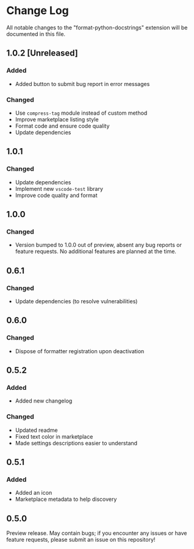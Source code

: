 # Change Log

All notable changes to the "format-python-docstrings" extension will be
documented in this file.

## 1.0.2 [Unreleased]

### Added

- Added button to submit bug report in error messages

### Changed

- Use `compress-tag` module instead of custom method
- Improve marketplace listing style
- Format code and ensure code quality
- Update dependencies

## 1.0.1

### Changed

- Update dependencies
- Implement new `vscode-test` library
- Improve code quality and format

## 1.0.0

### Changed

- Version bumped to 1.0.0 out of preview, absent any bug reports or feature
  requests. No additional features are planned at the time.

## 0.6.1

### Changed

- Update dependencies (to resolve vulnerabilities)

## 0.6.0

### Changed

- Dispose of formatter registration upon deactivation

## 0.5.2

### Added

- Added new changelog

### Changed

- Updated readme
- Fixed text color in marketplace
- Made settings descriptions easier to understand

## 0.5.1

### Added

- Added an icon
- Marketplace metadata to help discovery

## 0.5.0

Preview release. May contain bugs; if you encounter any issues or have feature
requests, please submit an issue on this repository!
